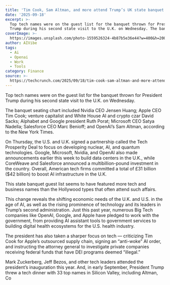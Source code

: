 ```yaml
---
title: 'Tim Cook, Sam Altman, and more attend Trump’s UK state banquet'
date: '2025-09-18'
excerpt: >-
  Top tech names were on the guest list for the banquet thrown for President
  Trump during his second state visit to the U.K. on Wednesday. The banquet s...
coverImage: >-
  https://images.unsplash.com/photo-1559526324-4b87b5e36e44?w=400&h=200&fit=crop&auto=format
author: AIVibe
tags:
  - Ai
  - Openai
  - Work
  - Tools
category: Finance
source: >-
  https://techcrunch.com/2025/09/18/tim-cook-sam-altman-and-more-attend-trumps-uk-state-banquet/
---
```

Top tech names were on the guest list for the banquet thrown for President Trump during his second state visit to the U.K. on Wednesday. 

The banquet seating chart included Nvidia CEO Jensen Huang; Apple CEO Tim Cook; venture capitalist and White House AI and crypto czar David Sacks; Alphabet and Google president Ruth Porat; Microsoft CEO Satya Nadella; Salesforce CEO Marc Benioff; and OpenAI’s Sam Altman, according to the New York Times.


	
	




	
	



On Thursday, the U.S. and U.K. signed a partnership called the Tech Prosperity Deal to focus on developing nuclear, AI, and quantum technologies. Google, Microsoft, Nvidia, and OpenAI also made announcements earlier this week to build data centers in the U.K., while CoreWeave and Salesforce announced a multibillion-pound investment in the country. Overall, American tech firms committed a total of £31 billion ($42 billion) to boost AI infrastructure in the U.K.

This state banquet guest list seems to have featured more tech and business names than the Hollywood types that often attend such affairs.

This change reveals the shifting economic needs of the U.K. and U.S. in the age of AI, as well as the rising prominence of technology and its leaders in Trump’s second administration. Just this past year, numerous Big Tech companies like OpenAI, Google, and Apple have pledged to work with the government, from providing AI assistant tools to government services to building digital health ecosystems for the U.S. health industry.

The president has also taken a sharper focus on tech — criticizing Tim Cook for Apple’s outsourced supply chain, signing an “anti-woke” AI order, and instructing the attorney general to investigate private companies receiving federal funds that have DEI programs deemed “illegal.”

Mark Zuckerberg, Jeff Bezos, and other tech leaders attended the president’s inauguration this year. And, in early September, President Trump threw a tech dinner with 33 top names in Silicon Valley, including Altman, Co
